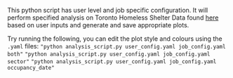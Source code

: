 This python script has user level and job specific configuration. It will perform specified analysis on Toronto Homeless Shelter Data found [here](https://open.toronto.ca/dataset/daily-shelter-overnight-service-occupancy-capacity/) based on user inputs and generate and save appropriate plots. 

Try running the following, you can edit the plot style and colours using the `.yaml` files: 
`"python analysis_script.py user_config.yaml job_config.yaml both"`
`"python analysis_script.py user_config.yaml job_config.yaml sector"`
`"python analysis_script.py user_config.yaml job_config.yaml occupancy_date"`

